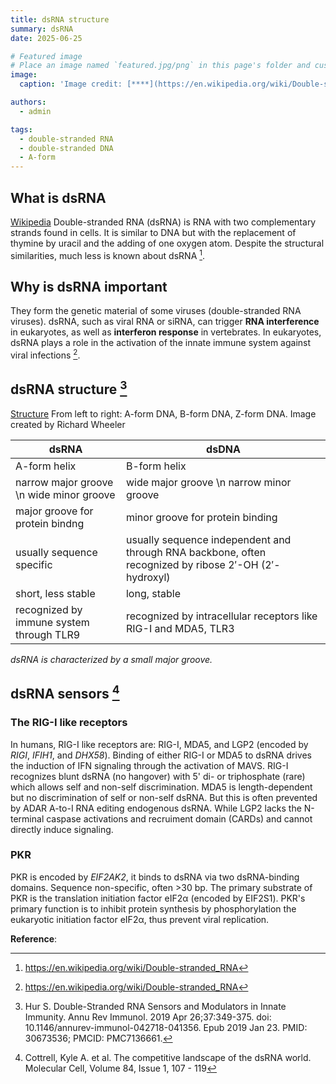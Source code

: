 ```yaml
---
title: dsRNA structure
summary: dsRNA
date: 2025-06-25

# Featured image
# Place an image named `featured.jpg/png` in this page's folder and customize its options here.
image:
  caption: 'Image credit: [****](https://en.wikipedia.org/wiki/Double-stranded_RNA#/media/File:Double-stranded_RNA.gif)'

authors:
  - admin

tags:
  - double-stranded RNA
  - double-stranded DNA
  - A-form
---
```


## What is dsRNA

[Wikipedia](https://en.wikipedia.org/wiki/Double-stranded_RNA)
Double-stranded RNA (dsRNA) is RNA with two complementary strands found in cells. It is similar to DNA but with the replacement of thymine by uracil and the adding of one oxygen atom. Despite the structural similarities, much less is known about dsRNA [^1].

## Why is dsRNA important
They form the genetic material of some viruses (double-stranded RNA viruses). dsRNA, such as viral RNA or siRNA, can trigger **RNA interference** in eukaryotes, as well as **interferon response** in vertebrates. In eukaryotes, dsRNA plays a role in the activation of the innate immune system against viral infections [^1].

## dsRNA structure [^2]
[Structure](structure.png)
From left to right: A-form DNA, B-form DNA, Z-form DNA. Image created by Richard Wheeler

| dsRNA | dsDNA |
| --- | --- |
| A-form helix | B-form helix |
| narrow major groove \n wide minor groove | wide major groove \n narrow minor groove |
| major groove for protein bindng | minor groove for protein binding |
| usually sequence specific | usually sequence independent and through RNA backbone, often recognized by ribose 2′-OH (2′-hydroxyl)  |
| short, less stable | long, stable |
| recognized by immune system through TLR9 | recognized by intracellular receptors like RIG-I and MDA5, TLR3 | 

*dsRNA is characterized by a small major groove.*

## dsRNA sensors [^3]
### The RIG-I like receptors
In humans, RIG-I like receptors are: RIG-I, MDA5, and LGP2 (encoded by *RIGI*, *IFIH1*, and *DHX58*). Binding of either RIG-I or MDA5 to dsRNA drives the induction of IFN signaling through the activation of MAVS. 
RIG-I recognizes blunt dsRNA (no hangover) with 5' di- or triphosphate (rare) which allows self and non-self discrimination. 
MDA5 is length-dependent but no discrimination of self or non-self dsRNA. But this is often prevented by ADAR A-to-I RNA editing endogenous dsRNA.
While LGP2 lacks the N-terminal caspase activations and recruiment domain (CARDs) and cannot directly induce signaling. 

### PKR
PKR is encoded by *EIF2AK2*, it binds to dsRNA via two dsRNA-binding domains. Sequence non-specific, often >30 bp. The primary substrate of PKR is the translation initiation factor eIF2α (encoded by EIF2S1). PKR's primary function is to inhibit protein synthesis by phosphorylation the eukaryotic initiation factor eIF2α, thus prevent viral replication. 



**Reference**:
[^1]: https://en.wikipedia.org/wiki/Double-stranded_RNA
[^2]: Hur S. Double-Stranded RNA Sensors and Modulators in Innate Immunity. Annu Rev Immunol. 2019 Apr 26;37:349-375. doi: 10.1146/annurev-immunol-042718-041356. Epub 2019 Jan 23. PMID: 30673536; PMCID: PMC7136661.
[^3]: Cottrell, Kyle A. et al. The competitive landscape of the dsRNA world. Molecular Cell, Volume 84, Issue 1, 107 - 119